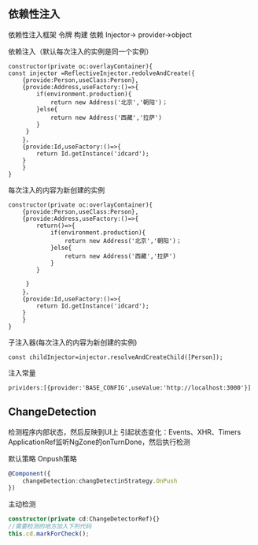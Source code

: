 ## 依赖性注入
依赖性注入框架
令牌 构建 依赖
Injector→ provider→object

依赖注入（默认每次注入的实例是同一个实例）
```
constructor(private oc:overlayContainer){
const injector =ReflectiveInjector.redolveAndCreate({
    {provide:Person,useClass:Person},
    {provide:Address,useFactory:()=>{
        if(environment.production){
            return new Address('北京','朝阳')；
        }else{
            return new Address('西藏','拉萨')
        }
     }
    }，
    {provide:Id,useFactory:()=>{
        return Id.getInstance('idcard');
    }
    }
}

```
每次注入的内容为新创建的实例
```
constructor(private oc:overlayContainer){
    {provide:Person,useClass:Person},
    {provide:Address,useFactory:()=>{
        return()=>{
            if(environment.production){
                return new Address('北京','朝阳')；
            }else{
                return new Address('西藏','拉萨')
            }
        }

     }
    }，
    {provide:Id,useFactory:()=>{
        return Id.getInstance('idcard');
    }
    }
}

```
子注入器(每次注入的内容为新创建的实例)
```
const childInjector=injector.resolveAndCreateChild([Person]);
```

注入常量
```
prividers:[{provider:'BASE_CONFIG',useValue:'http://localhost:3000'}]

```

## ChangeDetection
检测程序内部状态，然后反映到UI上
引起状态变化：Events、XHR、Timers
ApplicationRef监听NgZone的onTurnDone，然后执行检测

默认策略
Onpush策略
```ts
@Component({
    changeDetection:changDetectinStrategy.OnPush
})
```
主动检测
```ts
constructor(private cd:ChangeDetectorRef){}
//需要检测的地方加入下列代码
this.cd.markForCheck();
```


